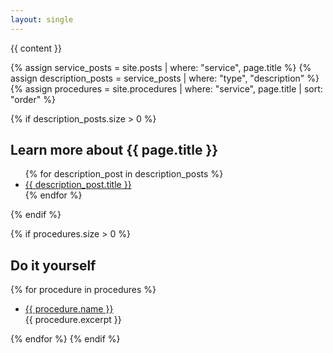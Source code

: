 ```yaml
---
layout: single
---
```

{{ content }}


{% assign service_posts = site.posts | where: "service", page.title %}
{% assign description_posts = service_posts | where: "type", "description" %}
{% assign procedures = site.procedures | where: "service", page.title | sort: "order" %}

{% if description_posts.size > 0 %}
<h2>Learn more about {{ page.title }}</h2>
<ul>
  {% for description_post in description_posts %}
    <li><a href="{{ description_post.url }}">{{ description_post.title }}</a></li>
  {% endfor %}
</ul>
{% endif %}

{% if procedures.size > 0 %}
  <h2>Do it yourself</h2>
  {% for procedure in procedures %}
    <ul>
      <li>
        <a href="{{ procedure.url }}">{{ procedure.name }}</a><br />
        {{ procedure.excerpt }}
      </li>
    </ul>
  {% endfor %}
{% endif %}